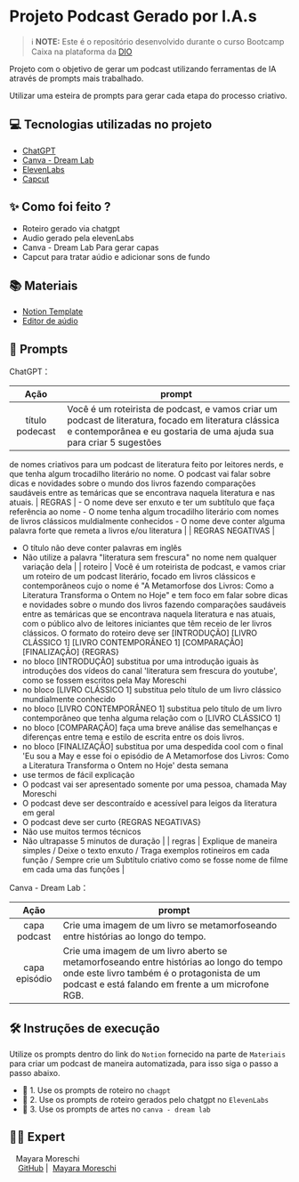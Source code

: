 # Projeto Podcast Gerado por I.A.s
 > ℹ️ **NOTE:** Este é o repositório desenvolvido durante o curso Bootcamp Caixa na plataforma da [DIO](https://dio.me)

Projeto com o objetivo de gerar um podcast utilizando ferramentas de IA através de prompts mais trabalhado.

Utilizar uma esteira de prompts para gerar cada etapa do processo criativo.

## 💻 Tecnologias utilizadas no projeto

- [ChatGPT](https://chat.openai.com/) 
- [Canva - Dream Lab](https://www.canva.com/dream-lab/)
- [ElevenLabs](https://beta.elevenlabs.io/)
- [Capcut](https://www.capcut.com/pt-br/)

## ✨ Como foi feito ?

- Roteiro gerado via chatgpt
- Audio gerado pela elevenLabs
- Canva - Dream Lab Para gerar capas
- Capcut para tratar aúdio e adicionar sons de fundo

## 📚 Materiais

- [Notion Template](https://helpful-jump-17b.notion.site/PAS-Podcast-AI-Studio-210489e15d7a4a73b743bb159e45d06f?pvs=4)
- [Editor de aúdio](https://www.capcut.com/editor?from_page=landing_page&__action_from=picture_V%C3%ADdeos%20profissionais%20em%20minutos,%20n%C3%A3o%20em%20horas.)

## 🧠 Prompts

ChatGPT：

|   Ação   | prompt                                                                                                                                                                                                                                                                                                                                                                                      |
| :------: | ------------------------------------------------------------------------------------------------------------------------------------------------------------------------------------------------------------------------------------------------------------------------------ |
|  título podecast | Você é um roteirista de podcast, e vamos criar um podcast de literatura, focado em literatura clássica e contemporânea e eu gostaria de uma ajuda sua para criar 5 sugestões 
de nomes criativos para um podcast de literatura feito por leitores nerds, e que tenha algum trocadilho literário no nome. O podcast vai falar sobre dicas e novidades sobre o mundo dos livros fazendo comparações saudáveis entre as temáricas que se encontrava naquela literatura e nas atuais.
| REGRAS | - O nome deve ser enxuto e ter um subtítulo que faça referência ao nome
           - O nome tenha algum trocadilho literário com nomes de livros clássicos muldialmente conhecidos
           - O nome deve conter alguma palavra forte que remeta a livros e/ou literatura                                                                                                        |
| REGRAS NEGATIVAS | 
- O título não deve conter palavras em inglês  
- Não utilize a palavra "literatura sem frescura" no nome nem qualquer variação dela |
| roteiro | Você é um roteirista de podcast, e vamos criar um  roteiro de um podcast literário, focado em livros clássicos e contemporâneos cujo o nome é "A Metamorfose dos Livros: Como a Literatura Transforma o Ontem no Hoje" e tem foco em falar sobre dicas e novidades sobre o mundo dos livros fazendo comparações saudáveis entre as temáricas que se encontrava naquela literatura e nas atuais,  com o público alvo de leitores iniciantes que têm receio de ler livros clássicos.
O formato do roteiro deve ser [INTRODUÇÃO] [LIVRO CLÁSSICO 1] [LIVRO CONTEMPORÂNEO 1] [COMPARAÇÃO] [FINALIZAÇÃO]
{REGRAS}
- no bloco [INTRODUÇÃO] substitua por uma introdução iguais às introduções dos vídeos do canal 'literatura sem frescura do youtube', como se fossem escritos pela May Moreschi
- no bloco [LIVRO CLÁSSICO 1] substitua pelo título de um livro clássico mundialmente conhecido
- no bloco [LIVRO CONTEMPORÂNEO 1] substitua pelo título de um livro contemporâneo que tenha alguma relação com o [LIVRO CLÁSSICO 1]
- no bloco [COMPARAÇÃO] faça uma breve análise das semelhanças e diferenças entre tema e estilo de escrita entre os dois livros.
- no bloco [FINALIZAÇÃO] substitua por uma despedida cool com o final 'Eu sou a May e esse foi o episódio de A Metamorfose dos Livros: Como a Literatura Transforma o Ontem no Hoje' desta semana
- use termos de fácil explicação
- O podcast vai ser apresentado somente por uma pessoa, chamada May Moreschi
- O podcast deve ser descontraído e acessível para leigos da literatura em geral
- O podcast deve ser curto
{REGRAS NEGATIVAS}
- Não use muitos termos técnicos
- Não ultrapasse 5 minutos de duração |
| regras | Explique de maneira simples / Deixe o texto enxuto / Traga exemplos rotineiros em cada função / Sempre crie um Subtítulo criativo como se fosse nome de filme em cada uma das funções |

Canva - Dream Lab：

|  Ação  | prompt                                                                                 |
| :----: | -------------------------------------------------------------------------------------- |
| capa podcast | Crie uma imagem de um livro se metamorfoseando entre histórias ao longo do tempo.|
| capa episódio | Crie uma imagem de um livro aberto se metamorfoseando entre histórias ao longo do tempo onde este livro também é o protagonista de um podcast e está falando em frente a um microfone RGB.                                                                                              |


## 🛠️ Instruções de execução

Utilize os prompts dentro do link do `Notion` fornecido na parte de `Materiais` para criar um podcast de maneira automatizada, para isso siga o passo a passo abaixo.

- 🤖 1. Use os prompts de roteiro no `chagpt`
- 🤖 2. Use os prompts de roteiro gerados pelo chatgpt no  `ElevenLabs`
- 🤖 3. Use os prompts de artes no `canva - dream lab`

## 👨‍💻 Expert

<p>
    <p>&nbsp&nbsp&nbspMayara Moreschi<br>
    &nbsp&nbsp&nbsp
    <a href="https://github.com/MayMoreschi">
    GitHub</a>&nbsp;|&nbsp;
    <a href="www.linkedin.com/in/

<br/><br/>
<p>

---

⌨️ com 💜 por [Mayara Moreschi](https://github.com/MayMoreschi)
